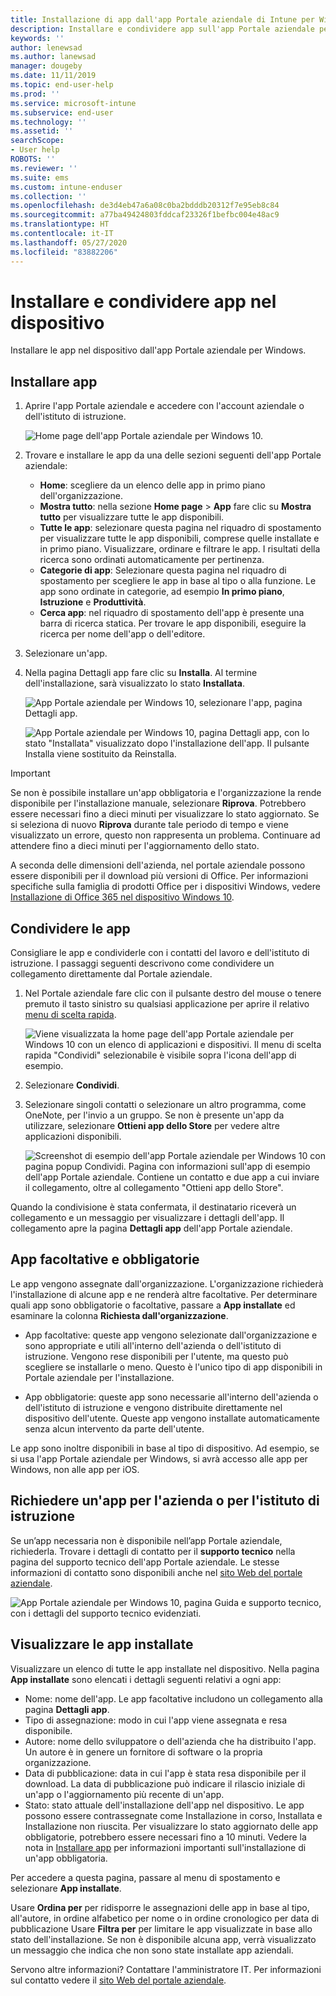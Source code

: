 ```yaml
---
title: Installazione di app dall'app Portale aziendale di Intune per Windows
description: Installare e condividere app sull'app Portale aziendale per Windows
keywords: ''
author: lenewsad
ms.author: lanewsad
manager: dougeby
ms.date: 11/11/2019
ms.topic: end-user-help
ms.prod: ''
ms.service: microsoft-intune
ms.subservice: end-user
ms.technology: ''
ms.assetid: ''
searchScope:
- User help
ROBOTS: ''
ms.reviewer: ''
ms.suite: ems
ms.custom: intune-enduser
ms.collection: ''
ms.openlocfilehash: de3d4eb47a6a08c0ba2bdddb20312f7e95eb8c84
ms.sourcegitcommit: a77ba49424803fddcaf23326f1befbc004e48ac9
ms.translationtype: HT
ms.contentlocale: it-IT
ms.lasthandoff: 05/27/2020
ms.locfileid: "83882206"
---
```

# <a name="install-and-share-apps-on-your-device"></a>Installare e condividere app nel dispositivo

Installare le app nel dispositivo dall'app Portale aziendale per Windows.

## <a name="install-apps"></a>Installare app

1. Aprire l'app Portale aziendale e accedere con l'account aziendale o dell'istituto di istruzione.  

    ![Home page dell'app Portale aziendale per Windows 10.](./media/RS1_AppDetailsPage_Installed_03.png)
2. Trovare e installare le app da una delle sezioni seguenti dell'app Portale aziendale:  

    * **Home**: scegliere da un elenco delle app in primo piano dell'organizzazione.  
    * **Mostra tutto**: nella sezione **Home page** > **App** fare clic su **Mostra tutto** per visualizzare tutte le app disponibili.  
    * **Tutte le app**: selezionare questa pagina nel riquadro di spostamento per visualizzare tutte le app disponibili, comprese quelle installate e in primo piano. Visualizzare, ordinare e filtrare le app. I risultati della ricerca sono ordinati automaticamente per pertinenza.  
    * **Categorie di app**: Selezionare questa pagina nel riquadro di spostamento per scegliere le app in base al tipo o alla funzione. Le app sono ordinate in categorie, ad esempio **In primo piano**, **Istruzione** e **Produttività**.  
    * **Cerca app**: nel riquadro di spostamento dell'app è presente una barra di ricerca statica. Per trovare le app disponibili, eseguire la ricerca per nome dell'app o dell'editore.  

3. Selezionare un'app.   
4. Nella pagina Dettagli app fare clic su **Installa**. Al termine dell'installazione, sarà visualizzato lo stato **Installata**.  

    ![App Portale aziendale per Windows 10, selezionare l'app, pagina Dettagli app.](./media/RS1_AppDetailsPage_Installed_02.png)  
    
    ![App Portale aziendale per Windows 10, pagina Dettagli app, con lo stato "Installata" visualizzato dopo l'installazione dell'app. Il pulsante Installa viene sostituito da Reinstalla.](./media/RS1_AppDetailsPage_Installed_01.png)    

> [!IMPORTANT]
> Se non è possibile installare un'app obbligatoria e l'organizzazione la rende disponibile per l'installazione manuale, selezionare **Riprova**. Potrebbero essere necessari fino a dieci minuti per visualizzare lo stato aggiornato. Se si seleziona di nuovo **Riprova** durante tale periodo di tempo e viene visualizzato un errore, questo non rappresenta un problema. Continuare ad attendere fino a dieci minuti per l'aggiornamento dello stato.   

A seconda delle dimensioni dell'azienda, nel portale aziendale possono essere disponibili per il download più versioni di Office. Per informazioni specifiche sulla famiglia di prodotti Office per i dispositivi Windows, vedere [Installazione di Office 365 nel dispositivo Windows 10](./install-office-windows.md).

## <a name="share-apps"></a>Condividere le app  
Consigliare le app e condividerle con i contatti del lavoro e dell'istituto di istruzione. I passaggi seguenti descrivono come condividere un collegamento direttamente dal Portale aziendale.

1. Nel Portale aziendale fare clic con il pulsante destro del mouse o tenere premuto il tasto sinistro su qualsiasi applicazione per aprire il relativo [menu di scelta rapida](https://docs.microsoft.com//windows/uwp/design/controls-and-patterns/menus).  

    ![Viene visualizzata la home page dell'app Portale aziendale per Windows 10 con un elenco di applicazioni e dispositivi. Il menu di scelta rapida "Condividi" selezionabile è visibile sopra l'icona dell'app di esempio. ](./media/1808_ShareContext_CP_Windows.png)  

2. Selezionare **Condividi**.
3. Selezionare singoli contatti o selezionare un altro programma, come OneNote, per l'invio a un gruppo. Se non è presente un'app da utilizzare, selezionare **Ottieni app dello Store** per vedere altre applicazioni disponibili.  

    ![Screenshot di esempio dell'app Portale aziendale per Windows 10 con pagina popup Condividi. Pagina con informazioni sull'app di esempio dell'app Portale aziendale. Contiene un contatto e due app a cui inviare il collegamento, oltre al collegamento "Ottieni app dello Store". ](./media/1808_ShareApps_CP_Windows.png) 

Quando la condivisione è stata confermata, il destinatario riceverà un collegamento e un messaggio per visualizzare i dettagli dell'app. Il collegamento apre la pagina **Dettagli app** dell'app Portale aziendale. 

## <a name="optional-and-required-apps"></a>App facoltative e obbligatorie
Le app vengono assegnate dall'organizzazione. L'organizzazione richiederà l'installazione di alcune app e ne renderà altre facoltative. Per determinare quali app sono obbligatorie o facoltative, passare a **App installate** ed esaminare la colonna **Richiesta dall'organizzazione**.  

* App facoltative: queste app vengono selezionate dall'organizzazione e sono appropriate e utili all'interno dell'azienda o dell'istituto di istruzione. Vengono rese disponibili per l'utente, ma questo può scegliere se installarle o meno. Questo è l'unico tipo di app disponibili in Portale aziendale per l'installazione. 

* App obbligatorie: queste app sono necessarie all'interno dell'azienda o dell'istituto di istruzione e vengono distribuite direttamente nel dispositivo dell'utente. Queste app vengono installate automaticamente senza alcun intervento da parte dell'utente. 

Le app sono inoltre disponibili in base al tipo di dispositivo. Ad esempio, se si usa l'app Portale aziendale per Windows, si avrà accesso alle app per Windows, non alle app per iOS.

## <a name="request-an-app-for-work-or-school"></a>Richiedere un'app per l'azienda o per l'istituto di istruzione  
Se un’app necessaria non è disponibile nell’app Portale aziendale, richiederla. Trovare i dettagli di contatto per il **supporto tecnico** nella pagina del supporto tecnico dell'app Portale aziendale. Le stesse informazioni di contatto sono disponibili anche nel [sito Web del portale aziendale](https://go.microsoft.com/fwlink/?linkid=2010980).    

  ![App Portale aziendale per Windows 10, pagina Guida e supporto tecnico, con i dettagli del supporto tecnico evidenziati. ](./media/1812_UCP_Help_Support_helpdesk.png)  

## <a name="view-installed-apps"></a>Visualizzare le app installate  
Visualizzare un elenco di tutte le app installate nel dispositivo. Nella pagina **App installate** sono elencati i dettagli seguenti relativi a ogni app:

* Nome: nome dell'app. Le app facoltative includono un collegamento alla pagina **Dettagli app**.
* Tipo di assegnazione: modo in cui l'app viene assegnata e resa disponibile. 
* Autore: nome dello sviluppatore o dell'azienda che ha distribuito l'app. Un autore è in genere un fornitore di software o la propria organizzazione.  
* Data di pubblicazione: data in cui l'app è stata resa disponibile per il download. La data di pubblicazione può indicare il rilascio iniziale di un'app o l'aggiornamento più recente di un'app.
* Stato: stato attuale dell'installazione dell'app nel dispositivo. Le app possono essere contrassegnate come Installazione in corso, Installata e Installazione non riuscita. Per visualizzare lo stato aggiornato delle app obbligatorie, potrebbero essere necessari fino a 10 minuti. Vedere la nota in [Installare app](#install-apps) per informazioni importanti sull'installazione di un'app obbligatoria. 

Per accedere a questa pagina, passare al menu di spostamento e selezionare **App installate**.  


Usare **Ordina per** per ridisporre le assegnazioni delle app in base al tipo, all'autore, in ordine alfabetico per nome o in ordine cronologico per data di pubblicazione Usare **Filtra per** per limitare le app visualizzate in base allo stato dell'installazione.  Se non è disponibile alcuna app, verrà visualizzato un messaggio che indica che non sono state installate app aziendali.  

Servono altre informazioni? Contattare l'amministratore IT. Per informazioni sul contatto vedere il [sito Web del portale aziendale](https://go.microsoft.com/fwlink/?linkid=2010980).  

